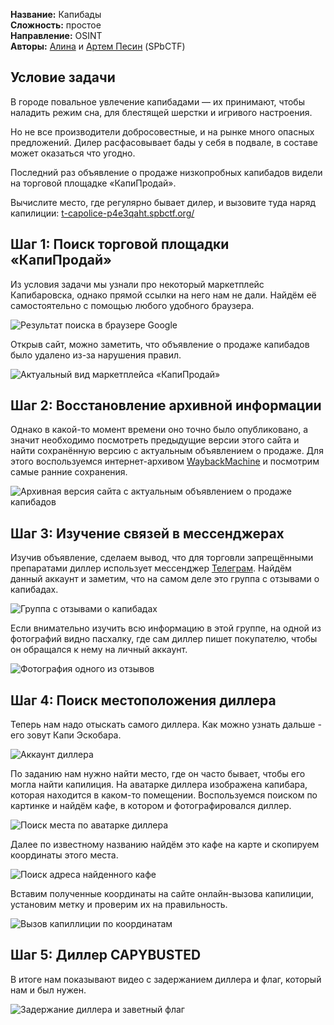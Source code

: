 **Название:** Капибады \
**Сложность:** простое \
**Направление:** OSINT \
**Авторы:** [Алина](https://t.me/dalmatrix) и [Артем Песин](https://t.me/Dec0d3) (SPbCTF)

## Условие задачи

В городе повальное увлечение капибадами — их принимают, чтобы наладить режим сна, для блестящей шерстки и игривого настроения.

Но не все производители добросовестные, и на рынке много опасных предложений. Дилер расфасовывает бады у себя в подвале, в составе может оказаться что угодно.

Последний раз объявление о продаже низкопробных капибадов видели на торговой площадке «КапиПродай».

Вычислите место, где регулярно бывает дилер, и вызовите туда наряд капилиции: [t-capolice-p4e3qaht.spbctf.org/](https://t-capolice-p4e3qaht.spbctf.org/)

## Шаг 1: Поиск торговой площадки «КапиПродай»

Из условия задачи мы узнали про некоторый маркетплейс Капибаровска, однако прямой ссылки на него нам не дали. Найдём её самостоятельно с помощью любого удобного браузера. 

![Результат поиска в браузере Google](/screens/1_1.png)

Открыв сайт, можно заметить, что объявление о продаже капибадов было удалено из-за нарушения правил. 

![Актуальный вид маркетплейса «КапиПродай»](/screens/1_2.png)

## Шаг 2: Восстановление архивной информации

Однако в какой-то момент времени оно точно было опубликовано, а значит необходимо посмотреть предыдущие версии этого сайта и найти сохранённую версию с актуальным объявлением о продаже. Для этого воспользуемся интернет-архивом [WaybackMachine](https://web.archive.org/) и посмотрим самые ранние сохранения.

![Архивная версия сайта с актуальным объявлением о продаже капибадов](/screens/1_3.png)

## Шаг 3: Изучение связей в мессенджерах

Изучив объявление, сделаем вывод, что для торговли запрещёнными препаратами диллер использует мессенджер [Телеграм](https://web.telegram.org/a/). Найдём данный аккаунт и заметим, что на самом деле это группа с отзывами о капибадах.

![Группа с отзывами о капибадах](/screens/1_4.png)

Если внимательно изучить всю информацию в этой группе, на одной из фотографий видно пасхалку, где сам диллер пишет покупателю, чтобы он обращался к нему на личный аккаунт.

![Фотография одного из отзывов](/screens/1_5.png)

## Шаг 4: Поиск местоположения диллера

Теперь нам надо отыскать самого диллера. Как можно узнать дальше - его зовут Капи Эскобара. 

![Аккаунт диллера](/screens/1_6.png)

По заданию нам нужно найти место, где он часто бывает, чтобы его могла найти капилиция. На аватарке диллера изображена капибара, которая находится в каком-то помещении. Воспользуемся поиском по картинке и найдём кафе, в котором и фотографировался диллер.

![Поиск места по аватарке диллера](/screens/1_7.png)

Далее по известному названию найдём это кафе на карте и скопируем координаты этого места.

![Поиск адреса найденного кафе](/screens/1_8.png)

Вставим полученные координаты на сайте онлайн-вызова капилиции, установим метку и проверим их на правильность.

![Вызов капиллиции по координатам](/screens/1_9.png)

## Шаг 5: Диллер CAPYBUSTED

В итоге нам показывают видео с задержанием диллера и флаг, который нам и был нужен.

![Задержание диллера и заветный флаг](/screens/1_10.png)